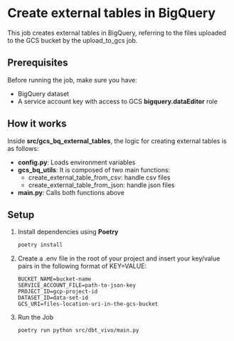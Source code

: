 # Create external tables in BigQuery

This job creates external tables in BigQuery, referring to the files uploaded to the GCS bucket by the upload_to_gcs job.

## Prerequisites

Before running the job, make sure you have:

- BigQuery dataset
- A service account key with access to GCS **bigquery.dataEditor** role

## How it works
Inside **src/gcs_bq_external_tables**, the logic for creating external tables is as follows:
- **config.py**: Loads environment variables
- **gcs_bq_utils**: It is composed of two main functions:
    - create_external_table_from_csv: handle csv files
    - create_external_table_from_json:  handle json files
- **main.py**: Calls both functions above 

## Setup

1. Install dependencies using **Poetry**
   ```bash
   poetry install

2. Create a .env file in the root of your project and insert your key/value pairs in the following format of KEY=VALUE:
    ```.env
    BUCKET_NAME=bucket-name
    SERVICE_ACCOUNT_FILE=path-to-json-key
    PROJECT_ID=gcp-project-id
    DATASET_ID=data-set-id
    GCS_URI=files-location-uri-in-the-gcs-bucket

3. Run the Job
   ```bash
   poetry run python src/dbt_vivo/main.py

